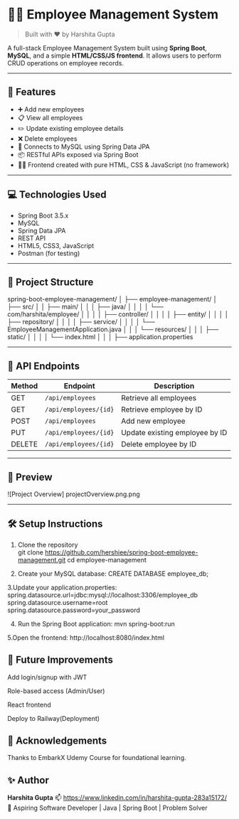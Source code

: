 # 🧑‍💼 Employee Management System

> Built with ❤️ by Harshita Gupta

A full-stack Employee Management System built using **Spring Boot**, **MySQL**, and a simple **HTML/CSS/JS frontend**. It allows users to perform CRUD operations on employee records.

---

## 🌟 Features

- ➕ Add new employees  
- 📋 View all employees  
- ✏️ Update existing employee details  
- ❌ Delete employees  
- 🔗 Connects to MySQL using Spring Data JPA  
- 📦 RESTful APIs exposed via Spring Boot  
- 🧑‍💻 Frontend created with pure HTML, CSS & JavaScript (no framework)

---

## 💻 Technologies Used

- Spring Boot 3.5.x  
- MySQL  
- Spring Data JPA  
- REST API  
- HTML5, CSS3, JavaScript  
- Postman (for testing)

---

## 📂 Project Structure

spring-boot-employee-management/
│
├── employee-management/
│ ├── src/
│ │ ├── main/
│ │ │ ├── java/
│ │ │ │ └── com/harshita/employee/
│ │ │ │ ├── controller/
│ │ │ │ ├── entity/
│ │ │ │ ├── repository/
│ │ │ │ ├── service/
│ │ │ │ └── EmployeeManagementApplication.java
│ │ │ └── resources/
│ │ │ ├── static/
│ │ │ │ └── index.html
│ │ │ ├── application.properties


---

## 🔗 API Endpoints

| Method | Endpoint                   | Description                      |
|--------|----------------------------|----------------------------------|
| GET    | `/api/employees`           | Retrieve all employees           |
| GET    | `/api/employees/{id}`      | Retrieve employee by ID          |
| POST   | `/api/employees`           | Add new employee                 |
| PUT    | `/api/employees/{id}`      | Update existing employee by ID   |
| DELETE | `/api/employees/{id}`      | Delete employee by ID            |

---

## 📸 Preview

![Project Overview]
projectOverview.png.png

---

## 🛠️ Setup Instructions

1. Clone the repository  
   git clone https://github.com/hershiee/spring-boot-employee-management.git
   cd employee-management

2. Create your MySQL database:
   CREATE DATABASE employee_db;

3.Update your application.properties:
  spring.datasource.url=jdbc:mysql://localhost:3306/employee_db
  spring.datasource.username=root
  spring.datasource.password=your_password

4. Run the Spring Boot application:
   mvn spring-boot:run
   
5.Open the frontend:
   http://localhost:8080/index.html


## 🏁 Future Improvements
Add login/signup with JWT

Role-based access (Admin/User)

React frontend

Deploy to Railway(Deployment)


## 🙌 Acknowledgements
Thanks to EmbarkX Udemy Course for foundational learning.


## ✨ Author
**Harshita Gupta**
📫 https://www.linkedin.com/in/harshita-gupta-283a15172/
💼 Aspiring Software Developer | Java | Spring Boot | Problem Solver



   

